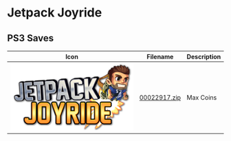 # Jetpack Joyride

## PS3 Saves

| Icon | Filename | Description |
|------|----------|-------------|
| ![Jetpack Joyride](ICON0.PNG) | [00022917.zip](00022917.zip) | Max Coins |
